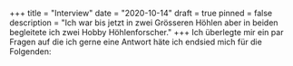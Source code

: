 +++
title = "Interview"
date = "2020-10-14"
draft = true
pinned = false
description = "Ich war bis jetzt in zwei Grösseren Höhlen aber in beiden begleitete ich zwei Hobby Höhlenforscher."
+++
Ich überlegte mir ein par Fragen auf die ich gerne eine Antwort häte ich endsied mich für die Folgenden: